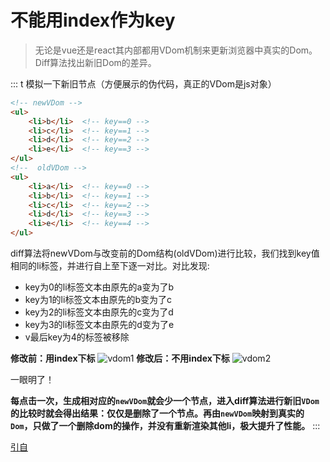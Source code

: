 # 不能用index作为key

> 无论是vue还是react其内部都用VDom机制来更新浏览器中真实的Dom。Diff算法找出新旧Dom的差异。
>
::: t
模拟一下新旧节点（方便展示的伪代码，真正的VDom是js对象）

```html
<!-- newVDom -->
<ul>
    <li>b</li>  <!-- key==0 -->
    <li>c</li>  <!-- key==1 -->
    <li>d</li>  <!-- key==2 -->
    <li>e</li>  <!-- key==3 -->
</ul>
<!--  oldVDom -->
<ul>
    <li>a</li>  <!-- key==0 -->
    <li>b</li>  <!-- key==1 -->
    <li>c</li>  <!-- key==2 -->
    <li>d</li>  <!-- key==3 -->
    <li>e</li>  <!-- key==4 -->
</ul>

```
diff算法将newVDom与改变前的Dom结构(oldVDom)进行比较，我们找到key值相同的li标签，并进行自上至下逐一对比。对比发现:

- key为0的li标签文本由原先的a变为了b
- key为1的li标签文本由原先的b变为了c
- key为2的li标签文本由原先的c变为了d
- key为3的li标签文本由原先的d变为了e
- v最后key为4的标签被移除

**修改前：用index下标**
![vdom1](/img/question/vue/vdom1.gif)
**修改后：不用index下标**
![vdom2](/img/question/vue/vdom2.gif)


一眼明了！

**每点击一次，生成相对应的`newVDom`就会少一个节点，进入diff算法进行新旧`VDom`的比较时就会得出结果：仅仅是删除了一个节点。再由`newVDom`映射到真实的`Dom`，只做了一个删除dom的操作，并没有重新渲染其他li，极大提升了性能。**
:::

[引自](https://juejin.im/post/5e9d83436fb9a03c917fe728)
